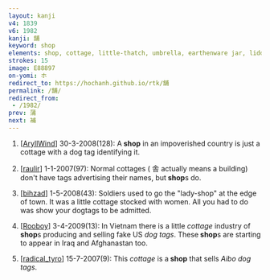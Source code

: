 ```yaml
---
layout: kanji
v4: 1839
v6: 1982
kanji: 舗
keyword: shop
elements: shop, cottage, little-thatch, umbrella, earthenware jar, lidded crock, soil, dirt, ground, mouth, dog-tag, arrowhead, screwdriver, utilize, utilise
strokes: 15
image: E88897
on-yomi: ホ
redirect_to: https://hochanh.github.io/rtk/舗
permalink: /舗/
redirect_from:
 - /1982/
prev: 蒲
next: 補
---
```


1) [<a href="http://kanji.koohii.com/profile/AryllWind">AryllWind</a>] 30-3-2008(128): A<strong> shop</strong> in an impoverished country is just a cottage with a dog tag identifying it.

2) [<a href="http://kanji.koohii.com/profile/raulir">raulir</a>] 1-1-2007(97): Normal cottages ( 舎 actually means a building) don&#039;t have tags advertising their names, but<strong> shop</strong>s do.

3) [<a href="http://kanji.koohii.com/profile/bihzad">bihzad</a>] 1-5-2008(43): Soldiers used to go the &quot;lady-shop&quot; at the edge of town. It was a little cottage stocked with women. All you had to do was show your dogtags to be admitted.

4) [<a href="http://kanji.koohii.com/profile/Rooboy">Rooboy</a>] 3-4-2009(13): In Vietnam there is a little <em>cottage</em> industry of<strong> shop</strong>s producing and selling fake US <em>dog tags</em>. These<strong> shop</strong>s are starting to appear in Iraq and Afghanastan too.

5) [<a href="http://kanji.koohii.com/profile/radical_tyro">radical_tyro</a>] 15-7-2007(9): This <em>cottage</em> is a<strong> shop</strong> that sells <em>Aibo dog tags</em>.

